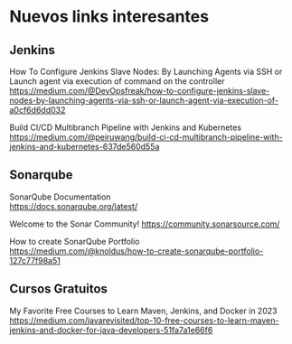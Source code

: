 <h1>Nuevos links interesantes</h1>

<h2>Jenkins</h2>

How To Configure Jenkins Slave Nodes: By Launching Agents via SSH or Launch agent via execution of command on the controller<br>
https://medium.com/@DevOpsfreak/how-to-configure-jenkins-slave-nodes-by-launching-agents-via-ssh-or-launch-agent-via-execution-of-a0cf6d6dd032<br>

Build CI/CD Multibranch Pipeline with Jenkins and Kubernetes<br>
https://medium.com/@peiruwang/build-ci-cd-multibranch-pipeline-with-jenkins-and-kubernetes-637de560d55a<br>

<h2>Sonarqube</h2>

SonarQube Documentation<br>
https://docs.sonarqube.org/latest/<br>

Welcome to the Sonar Community!
https://community.sonarsource.com/

How to create SonarQube Portfolio<br>
https://medium.com/@knoldus/how-to-create-sonarqube-portfolio-127c77f98a51

<h2>Cursos Gratuitos</h2>

My Favorite Free Courses to Learn Maven, Jenkins, and Docker in 2023<br>
https://medium.com/javarevisited/top-10-free-courses-to-learn-maven-jenkins-and-docker-for-java-developers-51fa7a1e66f6<br>
